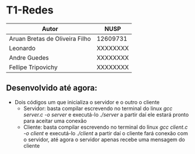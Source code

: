 # T1-Redes


| Autor                          | NUSP      |
| ------------------------------ | --------- |
| Aruan Bretas de Oliveira Filho | 12609731  |
| Leonardo                       | XXXXXXXX  |
| Andre Guedes                   | XXXXXXXX  |
| Fellipe Tripovichy             | XXXXXXXX  |


## Desenvolvido até agora:
* Dois códigos um que inicializa o servidor e o outro o cliente
    * Servidor: basta compilar escrevendo no terminal do linux *gcc server.c -o server* e executá-lo *./server* a partir daí ele estará pronto para aceitar uma conexão
    * Cliente: basta compilar escrevendo no terminal do linux *gcc client.c -o client* e executá-lo *./client* a partir daí o cliente fará conexão com o servidor, até agora o servidor apenas recebe uma mensagem do cliente